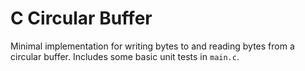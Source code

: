 # C Circular Buffer

Minimal implementation for writing bytes to and reading bytes from a circular buffer.
Includes some basic unit tests in `main.c`.
